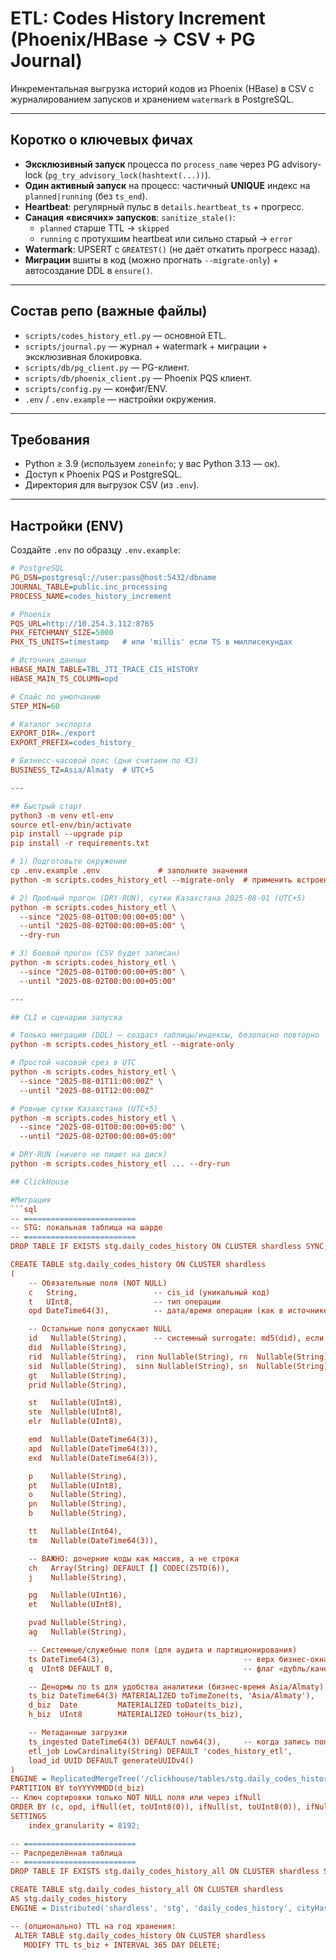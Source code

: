 # ETL: Codes History Increment (Phoenix/HBase → CSV + PG Journal)

Инкрементальная выгрузка историй кодов из Phoenix (HBase) в CSV с журналированием запусков и хранением `watermark` в PostgreSQL.

---

## Коротко о ключевых фичах

- **Эксклюзивный запуск** процесса по `process_name` через PG advisory-lock (`pg_try_advisory_lock(hashtext(...))`).
- **Один активный запуск** на процесс: частичный **UNIQUE** индекс на `planned|running` (без `ts_end`).
- **Heartbeat**: регулярный пульс в `details.heartbeat_ts` + прогресс.
- **Санация «висячих» запусков**: `sanitize_stale()`:
  - `planned` старше TTL → `skipped`
  - `running` с протухшим heartbeat или сильно старый → `error`
- **Watermark**: UPSERT с `GREATEST()` (не даёт откатить прогресс назад).
- **Миграции** вшиты в код (можно прогнать `--migrate-only`) + автосоздание DDL в `ensure()`.

---

## Состав репо (важные файлы)

- `scripts/codes_history_etl.py` — основной ETL.
- `scripts/journal.py` — журнал + watermark + миграции + эксклюзивная блокировка.
- `scripts/db/pg_client.py` — PG-клиент.
- `scripts/db/phoenix_client.py` — Phoenix PQS клиент.
- `scripts/config.py` — конфиг/ENV.
- `.env` / `.env.example` — настройки окружения.

---

## Требования

- Python ≥ 3.9 (используем `zoneinfo`; у вас Python 3.13 — ок).
- Доступ к Phoenix PQS и PostgreSQL.
- Директория для выгрузок CSV (из `.env`).

---

## Настройки (ENV)

Создайте `.env` по образцу `.env.example`:

```ini
# PostgreSQL
PG_DSN=postgresql://user:pass@host:5432/dbname
JOURNAL_TABLE=public.inc_processing
PROCESS_NAME=codes_history_increment

# Phoenix
PQS_URL=http://10.254.3.112:8765
PHX_FETCHMANY_SIZE=5000
PHX_TS_UNITS=timestamp   # или 'millis' если TS в миллисекундах

# Источник данных
HBASE_MAIN_TABLE=TBL_JTI_TRACE_CIS_HISTORY
HBASE_MAIN_TS_COLUMN=opd

# Слайс по умолчанию
STEP_MIN=60

# Каталог экспорта
EXPORT_DIR=./export
EXPORT_PREFIX=codes_history_

# Бизнесс-часовой пояс (дни считаем по КЗ)
BUSINESS_TZ=Asia/Almaty  # UTC+5

---

## Быстрый старт
python3 -m venv etl-env
source etl-env/bin/activate
pip install --upgrade pip
pip install -r requirements.txt

# 1) Подготовьте окружение
cp .env.example .env             # заполните значения
python -m scripts.codes_history_etl --migrate-only  # применить встроенные миграции в PG

# 2) Пробный прогон (DRY-RUN), сутки Казахстана 2025-08-01 (UTC+5)
python -m scripts.codes_history_etl \
  --since "2025-08-01T00:00:00+05:00" \
  --until "2025-08-02T00:00:00+05:00" \
  --dry-run

# 3) Боевой прогон (CSV будет записан)
python -m scripts.codes_history_etl \
  --since "2025-08-01T00:00:00+05:00" \
  --until "2025-08-02T00:00:00+05:00"

---

## CLI и сценарии запуска

# Только миграции (DDL) — создаст таблицы/индексы, безопасно повторно
python -m scripts.codes_history_etl --migrate-only

# Простой часовой срез в UTC
python -m scripts.codes_history_etl \
  --since "2025-08-01T11:00:00Z" \
  --until "2025-08-01T12:00:00Z"

# Ровные сутки Казахстана (UTC+5)
python -m scripts.codes_history_etl \
  --since "2025-08-01T00:00:00+05:00" \
  --until "2025-08-02T00:00:00+05:00"

# DRY-RUN (ничего не пишет на диск)
python -m scripts.codes_history_etl ... --dry-run

## ClickHouse

#Миграция
```sql
-- =========================
-- STG: локальная таблица на шарде
-- =========================
DROP TABLE IF EXISTS stg.daily_codes_history ON CLUSTER shardless SYNC;

CREATE TABLE stg.daily_codes_history ON CLUSTER shardless
(
    -- Обязательные поля (NOT NULL)
    c   String,                 -- cis_id (уникальный код)
    t   UInt8,                  -- тип операции
    opd DateTime64(3),          -- дата/время операции (как в источнике, с миллисекундами)

    -- Остальные поля допускают NULL
    id   Nullable(String),      -- системный surrogate: md5(did), если есть did (см. ETL), иначе NULL
    did  Nullable(String),
    rid  Nullable(String),  rinn Nullable(String), rn  Nullable(String),
    sid  Nullable(String),  sinn Nullable(String), sn  Nullable(String),
    gt   Nullable(String),
    prid Nullable(String),

    st   Nullable(UInt8),
    ste  Nullable(UInt8),
    elr  Nullable(UInt8),

    emd  Nullable(DateTime64(3)),
    apd  Nullable(DateTime64(3)),
    exd  Nullable(DateTime64(3)),

    p    Nullable(String),
    pt   Nullable(UInt8),
    o    Nullable(String),
    pn   Nullable(String),
    b    Nullable(String),

    tt   Nullable(Int64),
    tm   Nullable(DateTime64(3)),

    -- ВАЖНО: дочерние коды как массив, а не строка
    ch   Array(String) DEFAULT [] CODEC(ZSTD(6)),
    j    Nullable(String),

    pg   Nullable(UInt16),
    et   Nullable(UInt8),

    pvad Nullable(String),
    ag   Nullable(String),

    -- Системные/служебные поля (для аудита и партиционирования)
    ts DateTime64(3),                               -- верх бизнес-окна (как пришло, без конвертации)
    q  UInt8 DEFAULT 0,                             -- флаг «дубль/качество» (зарезервировано; можно использовать при пост-очистке)

    -- Денормы по ts для удобства аналитики (бизнес-время Asia/Almaty)
    ts_biz DateTime64(3) MATERIALIZED toTimeZone(ts, 'Asia/Almaty'),
    d_biz  Date         MATERIALIZED toDate(ts_biz),
    h_biz  UInt8        MATERIALIZED toHour(ts_biz),

    -- Метаданные загрузки
    ts_ingested DateTime64(3) DEFAULT now64(3),     -- когда запись попала в CH
    etl_job LowCardinality(String) DEFAULT 'codes_history_etl',
    load_id UUID DEFAULT generateUUIDv4()
)
ENGINE = ReplicatedMergeTree('/clickhouse/tables/stg.daily_codes_history', '{shardless_repl}')
PARTITION BY toYYYYMMDD(d_biz)
-- Ключ сортировки только NOT NULL поля или через ifNull
ORDER BY (c, opd, ifNull(et, toUInt8(0)), ifNull(st, toUInt8(0)), ifNull(ste, toUInt8(0)))
SETTINGS
    index_granularity = 8192;

-- =========================
-- Распределённая таблица
-- =========================
DROP TABLE IF EXISTS stg.daily_codes_history_all ON CLUSTER shardless SYNC;

CREATE TABLE stg.daily_codes_history_all ON CLUSTER shardless
AS stg.daily_codes_history
ENGINE = Distributed('shardless', 'stg', 'daily_codes_history', cityHash64(c));

-- (опционально) TTL на год хранения:
 ALTER TABLE stg.daily_codes_history ON CLUSTER shardless
   MODIFY TTL ts_biz + INTERVAL 365 DAY DELETE;
```